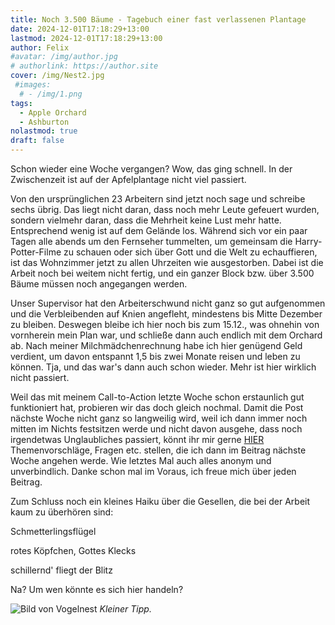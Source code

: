 ```yaml
---
title: Noch 3.500 Bäume - Tagebuch einer fast verlassenen Plantage
date: 2024-12-01T17:18:29+13:00
lastmod: 2024-12-01T17:18:29+13:00
author: Felix
#avatar: /img/author.jpg
# authorlink: https://author.site
cover: /img/Nest2.jpg
 #images:
  # - /img/1.png
tags:
  - Apple Orchard
  - Ashburton
nolastmod: true
draft: false
---
```


Schon wieder eine Woche vergangen? Wow, das ging schnell. In der Zwischenzeit ist auf der Apfelplantage nicht viel passiert.

<!--more-->

Von den ursprünglichen 23 Arbeitern sind jetzt noch sage und schreibe sechs übrig. Das liegt nicht daran, dass noch mehr Leute gefeuert wurden, sondern vielmehr daran, dass die Mehrheit keine Lust mehr hatte. Entsprechend wenig ist auf dem Gelände los. Während sich vor ein paar Tagen alle abends um den Fernseher tummelten, um gemeinsam die Harry-Potter-Filme zu schauen oder sich über Gott und die Welt zu echauffieren, ist das Wohnzimmer jetzt zu allen Uhrzeiten wie ausgestorben. Dabei ist die Arbeit noch bei weitem nicht fertig, und ein ganzer Block bzw. über 3.500 Bäume müssen noch angegangen werden.

Unser Supervisor hat den Arbeiterschwund nicht ganz so gut aufgenommen und die Verbleibenden auf Knien angefleht, mindestens bis Mitte Dezember zu bleiben. Deswegen bleibe ich hier noch bis zum 15.12., was ohnehin von vornherein mein Plan war, und schließe dann auch endlich mit dem Orchard ab. Nach meiner Milchmädchenrechnung habe ich hier genügend Geld verdient, um davon entspannt 1,5 bis zwei Monate reisen und leben zu können. Tja, und das war's dann auch schon wieder. Mehr ist hier wirklich nicht passiert.

Weil das mit meinem Call-to-Action letzte Woche schon erstaunlich gut funktioniert hat, probieren wir das doch gleich nochmal. Damit die Post nächste Woche nicht ganz so langweilig wird, weil ich dann immer noch mitten im Nichts festsitzen werde und nicht davon ausgehe, dass noch irgendetwas Unglaubliches passiert, könnt ihr mir gerne [HIER](https://forms.gle/5yymTe5y3GiNKztW8) Themenvorschläge, Fragen etc. stellen, die ich dann im Beitrag nächste Woche angehen werde. Wie letztes Mal auch alles anonym und unverbindlich. Danke schon mal im Voraus, ich freue mich über jeden Beitrag.

Zum Schluss noch ein kleines Haiku über die Gesellen, die bei der Arbeit kaum zu überhören sind:

Schmetterlingsflügel

rotes Köpfchen, Gottes Klecks

schillernd' fliegt der Blitz

Na? Um wen könnte es sich hier handeln?

![Bild von Vogelnest](/img/Nest.jpg)
_Kleiner Tipp._
